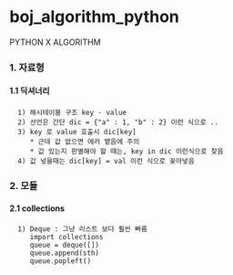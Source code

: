 # boj_algorithm_python
PYTHON X ALGORITHM  
### 1. 자료형  
#### 1.1 딕셔너리
      1) 해시테이블 구조 key - value
      2) 선언은 간단 dic = {"a" : 1, "b" : 2} 이런 식으로 ..
      3) key 로 value 호출시 dic[key]
         * 근데 값 없으면 에러 뱉음에 주의
         * 값 있는지 판별해야 할 때는, key in dic 이런식으로 찾음
      4) 값 넣을때는 dic[key] = val 이런 식으로 꽂아넣음  

### 2. 모듈  
#### 2.1 collections
      1) Deque : 그냥 리스트 보다 훨씬 빠름 
         import collections
         queue = deque([])
         queue.append(sth)
         queue.popleft()
